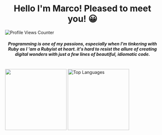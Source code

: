 <h1 align="center">Hello I'm Marco! Pleased to meet you! 😀</h1>

<img src="https://komarev.com/ghpvc/?username=mvare007&style=flat-square&color=yellow" alt="Profile Views Counter">

<h5 align="center">
  Programming is one of my passions, especially when I'm tinkering with Ruby as I 'am a Rubyist at heart.
  it's hard to resist the allure of creating digital wonders with just a few lines of beautiful, idiomatic code. 
</h5>

<br/>

<picture>
  <source
    srcset="https://github-readme-stats.vercel.app/api?username=mvare007&show_icons=true&theme=gruvbox_light"
    media="(prefers-color-scheme: dark)"
  />
  <source
    srcset="https://github-readme-stats.vercel.app/api?username=mvare007&show_icons=true"
    media="(prefers-color-scheme: light), (prefers-color-scheme: no-preference)"
  />
  <img height=200 align="center"  src="https://github-readme-stats.vercel.app/api?username=mvare007&show_icons=true" />
</picture>

<picture>
  <img height=200 align="center" src="https://github-readme-stats.vercel.app/api/top-langs/?username=mvare007&layout=donut&theme=gruvbox_light" alt="Top Languages">
</picture>

